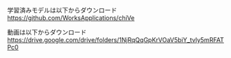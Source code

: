 学習済みモデルは以下からダウンロード
https://github.com/WorksApplications/chiVe

動画は以下からダウンロード
https://drive.google.com/drive/folders/1NjRqQqGpKrVOaV5biY_tvly5mRFATPc0
